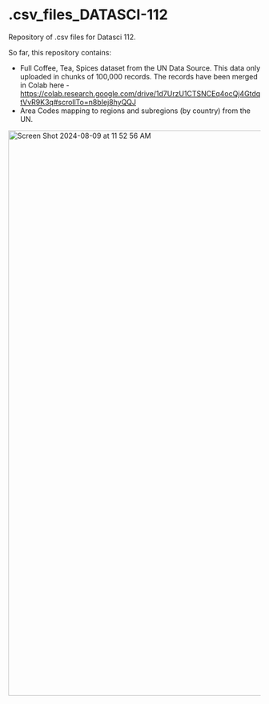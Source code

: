 # .csv_files_DATASCI-112
Repository of .csv files for Datasci 112. 

So far, this repository contains:
- Full Coffee, Tea, Spices dataset from the UN Data Source. This data only uploaded in chunks of 100,000 records. The records have been merged in Colab here - https://colab.research.google.com/drive/1d7UrzU1CTSNCEq4ocQj4GtdqtVvR9K3q#scrollTo=n8bIej8hyQQJ
- Area Codes mapping to regions and subregions (by country) from the UN. 
<img width="1128" alt="Screen Shot 2024-08-09 at 11 52 56 AM" src="https://github.com/user-attachments/assets/30d69ce1-26cd-42e8-8409-1d46bc3ffc1a">
